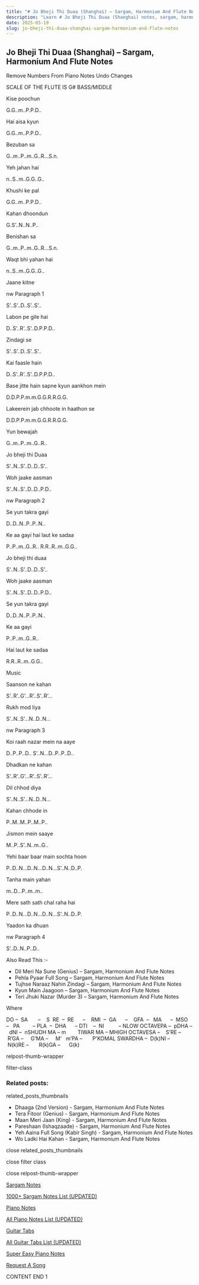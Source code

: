 ```yaml
---
title: "# Jo Bheji Thi Duaa (Shanghai) – Sargam, Harmonium And Flute Notes"
description: "Learn # Jo Bheji Thi Duaa (Shanghai) notes, sargam, harmonium notations and flute notes. Easy step-by-step tutorial for beginners."
date: 2025-05-19
slug: jo-bheji-thi-duaa-shanghai-sargam-harmonium-and-flute-notes
---
```


## Jo Bheji Thi Duaa (Shanghai) – Sargam, Harmonium And Flute Notes

Remove Numbers From Piano Notes
Undo Changes

SCALE OF THE FLUTE IS G# BASS/MIDDLE

Kise poochun

G.G..m..P.P.D..

Hai aisa kyun

G.G..m..P.P.D..

Bezuban sa

G..m..P..m..G..R…S.n.

Yeh jahan hai

n..S..m..G.G..G..

Khushi ke pal

G.G..m..P.P.D..

Kahan dhoondun

G.S’..N..N..P..

Benishan sa

G..m..P..m..G..R…S.n.

Waqt bhi yahan hai

n..S..m..G.G..G..

Jaane kitne

nw Paragraph 1

S’..S’..D..S’..S’..

Labon pe gile hai

D..S’..R’..S’..D.P.P.D..

Zindagi se

S’..S’..D..S’..S’..

Kai faasle hain

D..S’..R’..S’..D.P.P.D..

Base jitte hain sapne kyun aankhon mein

D.D.P.P.m.m.G.G.R.R.G.G.

Lakeerein jab chhoote in haathon se

D.D.P.P.m.m.G.G.R.R.G.G.

Yun bewajah

G..m..P..m..G..R..

Jo bheji thi Duaa

S’..N..S’..D..D..S’..

Woh jaake aasman

S’..N..S’..D..D..P.D..

nw Paragraph 2

Se yun takra gayi

D..D..N..P..P..N..

Ke aa gayi hai laut ke sadaa

P..P..m..G..R.. R.R..R..m..G.G..

Jo bheji thi duaa

S’..N..S’..D..D..S’..

Woh jaake aasman

S’..N..S’..D..D..P.D..

Se yun takra gayi

D..D..N..P..P..N..

Ke aa gayi

P..P..m..G..R..

Hai laut ke sadaa

R.R..R..m..G.G..

Music

Saanson ne kahan

S’..R’..G’…R’..S’..R’…

Rukh mod liya

S’..N..S’…N..D..N…

nw Paragraph 3

Koi raah nazar mein na aaye

D..P..P..D.. S’..N…D..P..P..D..

Dhadkan ne kahan

S’..R’..G’…R’..S’..R’…

Dil chhod diya

S’..N..S’…N..D..N…

Kahan chhode in

P..M..M..P..M..P..

Jismon mein saaye

M..P..S’..N..m..G..

Yehi baar baar main sochta hoon

P..D..N…D..N…D..N…S’..N..D..P.

Tanha main yahan

m..D…P..m..m..

Mere sath sath chal raha hai

P..D..N…D..N…D..N…S’..N..D..P.

Yaadon ka dhuan

nw Paragraph 4

S’..D..N..P..D..

Also Read This :-

* Dil Meri Na Sune (Genius) – Sargam, Harmonium And Flute Notes
* Pehla Pyaar Full Song – Sargam, Harmonium And Flute Notes
* Tujhse Naraaz Nahin Zindagi – Sargam, Harmonium And Flute Notes
* Kyun Main Jaagoon – Sargam, Harmonium And Flute Notes
* Teri Jhuki Nazar (Murder 3) – Sargam, Harmonium And Flute Notes

Where

DO –  SA       –    S  RE  –  RE      –    RMI  –  GA      –    GFA  –   MA      –  MSO  –   PA         – PLA  –  DHA      – DTI    –  NI          – NLOW OCTAVEPA –  pDHA –  dNI –  nSHUDH MA – m        TIWAR MA – MHIGH OCTAVESA –    S’RE –     R’GA –     G’MA –     M’   m’PA –       P’KOMAL SWARDHA –  D(k)NI –       N(k)RE –       R(k)GA –      G(k)

relpost-thumb-wrapper

filter-class

### Related posts:

related_posts_thumbnails

* Dhaaga (2nd Version) - Sargam, Harmonium And Flute Notes
* Tera Fitoor (Genius) - Sargam, Harmonium And Flute Notes
* Maan Meri Jaan (King) - Sargam, Harmonium And Flute Notes
* Pareshaan (Ishaqzaade) - Sargam, Harmonium And Flute Notes
* Yeh Aaina Full Song (Kabir Singh) - Sargam, Harmonium And Flute Notes
* Wo Ladki Hai Kahan - Sargam, Harmonium And Flute Notes

close related_posts_thumbnails

close filter class

close relpost-thumb-wrapper

[Sargam Notes](/sargam-notes.html)

[1000+ Sargam Notes List (UPDATED)](/all-songs-list-sargam-notes.html)

[Piano Notes](/piano-notes.html)

[All Piano Notes List (UPDATED)](/all-songs-list-piano-notes.html)

[Guitar Tabs](/guitar-tabs.html)

[All Guitar Tabs List (UPDATED)](/all-songs-list-guitar-tabs.html)

[Super Easy Piano Notes](https://studywall.in/)

[Request A Song](/request-a-song.html)

CONTENT END 1

